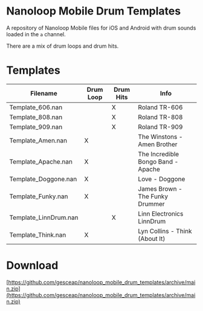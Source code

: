 # Nanoloop Mobile Drum Templates

A repository of Nanoloop Mobile files for iOS and Android
with drum sounds loaded in the `a` channel. 

There are a mix of drum loops and drum hits.

# Templates

| Filename | Drum Loop | Drum Hits | Info |
|-|-|-|-|
| Template_606.nan      |   | X | Roland TR-606 |
| Template_808.nan      |   | X | Roland TR-808 |
| Template_909.nan      |   | X | Roland TR-909 |
| Template_Amen.nan     | X |   | The Winstons - Amen Brother |
| Template_Apache.nan   | X |   | The Incredible Bongo Band - Apache |
| Template_Doggone.nan  | X |   | Love - Doggone |
| Template_Funky.nan    | X |   | James Brown - The Funky Drummer |
| Template_LinnDrum.nan |   | X | Linn Electronics LinnDrum |
| Template_Think.nan    | X |   | Lyn Collins - Think (About It) |

# Download


[https://github.com/gesceap/nanoloop_mobile_drum_templates/archive/main.zip](https://github.com/gesceap/nanoloop_mobile_drum_templates/archive/main.zip)
